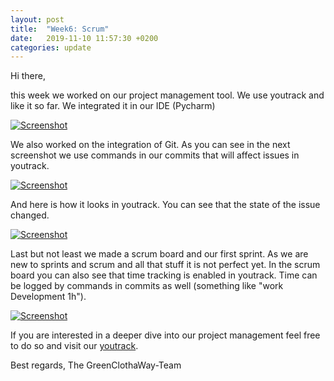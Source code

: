 ```yaml
---
layout: post
title:  "Week6: Scrum"
date:   2019-11-10 11:57:30 +0200
categories: update
---
```


Hi there,

this week we worked on our project management tool. We use youtrack and like it so far.
We integrated it in our IDE (Pycharm)

[![Screenshot](https://raw.githubusercontent.com/GreenClothaWay/Website/master/doc/screenshots/yt_in_ide.png)](https://raw.githubusercontent.com/GreenClothaWay/Website/master/doc/screenshots/yt_in_ide.png)

We also worked on the integration of Git. As you can see in the next screenshot we use commands in our commits that will affect
issues in youtrack.

[![Screenshot](https://raw.githubusercontent.com/GreenClothaWay/Website/master/doc/screenshots/commits_with_commands.png)](https://raw.githubusercontent.com/GreenClothaWay/Website/master/doc/screenshots/commits_with_commands.png)

And here is how it looks in youtrack. You can see that the state of the issue changed.

[![Screenshot](https://raw.githubusercontent.com/GreenClothaWay/Website/master/doc/screenshots/commits_in_yt.png)](https://raw.githubusercontent.com/GreenClothaWay/Website/master/doc/screenshots/commits_in_yt.png)

Last but not least we made a scrum board and our first sprint. As we are new to sprints and scrum and all that stuff it is not perfect yet.
In the scrum board you can also see that time tracking is enabled in youtrack. Time can be logged by commands in commits as well (something like "work Development 1h").

[![Screenshot](https://raw.githubusercontent.com/GreenClothaWay/Website/master/doc/screenshots/scrumboard.png)](https://raw.githubusercontent.com/GreenClothaWay/Website/master/doc/screenshots/scrumboard.png)

If you are interested in a deeper dive into our project management feel free to do so and visit our [youtrack](https://greenclothaway.myjetbrains.com/).

Best regards,
The GreenClothaWay-Team
